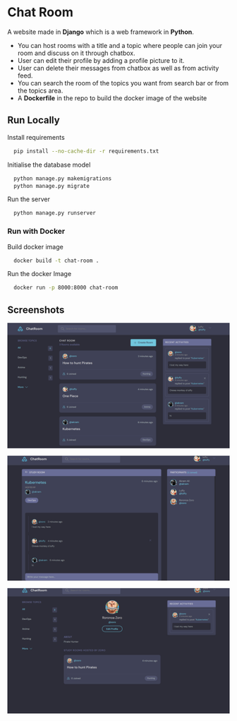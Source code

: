 
# Chat Room

A website made in **Django** which is a web framework in **Python**.
- You can host rooms with a title and a topic where people can join your room and discuss on it through chatbox.
- User can edit their profile by adding a profile picture to it.
- User can delete their messages from chatbox as well as from activity feed.
- You can search the room of the topics you want from search bar or from the topics area.
- A **Dockerfile** in the repo to build the docker image of the website


## Run Locally

Install requirements

```bash
  pip install --no-cache-dir -r requirements.txt
```

Initialise the database model

```bash
  python manage.py makemigrations
  python manage.py migrate
```

Run the server

```bash
  python manage.py runserver
```

### Run with Docker

Build docker image

```bash
  docker build -t chat-room .
```

Run the docker Image

```bash
  docker run -p 8000:8000 chat-room
```

## Screenshots

![ss1](https://github.com/AkramExp/chat-room/blob/main/screenshots/ss1.png)

![ss2](https://github.com/AkramExp/chat-room/blob/main/screenshots/ss2.png)

![ss3](https://github.com/AkramExp/chat-room/blob/main/screenshots/ss3.png)


